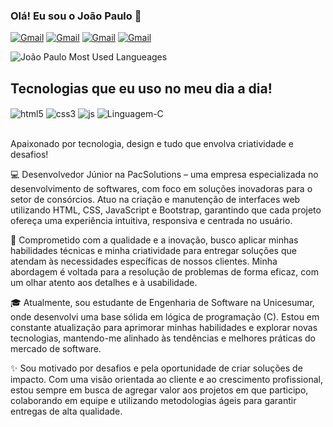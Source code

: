 ### Olá! Eu sou o João Paulo 👋


[![Gmail](https://img.shields.io/badge/Gmail-D14836?style=for-the-badge&logo=gmail&logoColor=white)](mailto:joaopaulotraguetta14@gmail.com)
[![Gmail](https://img.shields.io/badge/WhatsApp-25D366?style=for-the-badge&logo=whatsapp&logoColor=white)](https://wa.me/5544988490710)
[![Gmail](https://img.shields.io/badge/LinkedIn-0077B5?style=for-the-badge&logo=linkedin&logoColor=white)](www.linkedin.com/in/joaopaulotr)
[![Gmail](https://img.shields.io/badge/Instagram-E4405F?style=for-the-badge&logo=instagram&logoColor=white)](https://instagram.com/jaotr)

![João Paulo Most Used Langueages](https://github-readme-stats.vercel.app/api/top-langs/?username=joaopaulotr&theme=dracula)

## Tecnologias que eu uso no meu dia a dia!

<div style="display: inline_block">
    <img align="center" alt="html5" src="https://img.shields.io/badge/HTML5-E34F26?style=for-the-badge&logo=html5&logoColor=white"/>
     <img align="center" alt="css3" src="https://img.shields.io/badge/CSS3-1572B6?style=for-the-badge&logo=css3&logoColor=white"/>
      <img align="center" alt="js" src="https://img.shields.io/badge/JavaScript-F7DF1E?style=for-the-badge&logo=javascript&logoColor=black"/>
       <img align="center" alt="Linguagem-C" src="https://img.shields.io/badge/C-00599C?style=for-the-badge&logo=c&logoColor=white"/>
</div>
</br>

Apaixonado por tecnologia, design e tudo que envolva criatividade e desafios!
 
💻 Desenvolvedor Júnior na PacSolutions – uma empresa especializada no desenvolvimento de softwares, com foco em soluções inovadoras para o setor de consórcios. Atuo na criação e manutenção de interfaces web utilizando HTML, CSS, JavaScript e Bootstrap, garantindo que cada projeto ofereça uma experiência intuitiva, responsiva e centrada no usuário.

🚀 Comprometido com a qualidade e a inovação, busco aplicar minhas habilidades técnicas e minha criatividade para entregar soluções que atendam às necessidades específicas de nossos clientes. Minha abordagem é voltada para a resolução de problemas de forma eficaz, com um olhar atento aos detalhes e à usabilidade.

🎓 Atualmente, sou estudante de Engenharia de Software na Unicesumar, onde desenvolvi uma base sólida em lógica de programação (C). Estou em constante atualização para aprimorar minhas habilidades e explorar novas tecnologias, mantendo-me alinhado às tendências e melhores práticas do mercado de software.

✨ Sou motivado por desafios e pela oportunidade de criar soluções de impacto. Com uma visão orientada ao cliente e ao crescimento profissional, estou sempre em busca de agregar valor aos projetos em que participo, colaborando em equipe e utilizando metodologias ágeis para garantir entregas de alta qualidade.
